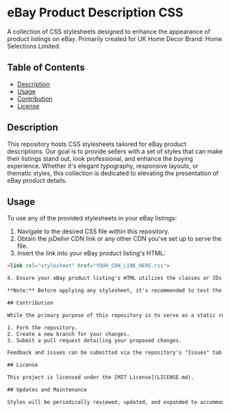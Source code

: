 # eBay Product Description CSS

A collection of CSS stylesheets designed to enhance the appearance of product listings on eBay. Primarily created for UK Home Decor Brand: Home Selections Limited.

## Table of Contents

- [Description](#description)
- [Usage](#usage)
- [Contribution](#contribution)
- [License](#license)

## Description

This repository hosts CSS stylesheets tailored for eBay product descriptions. Our goal is to provide sellers with a set of styles that can make their listings stand out, look professional, and enhance the buying experience. Whether it's elegant typography, responsive layouts, or thematic styles, this collection is dedicated to elevating the presentation of eBay product details.

## Usage

To use any of the provided stylesheets in your eBay listings:

1. Navigate to the desired CSS file within this repository.
2. Obtain the jsDelivr CDN link or any other CDN you've set up to serve the file.
3. Insert the link into your eBay product listing's HTML:

~~~html
<link rel="stylesheet" href="YOUR_CDN_LINK_HERE.css">

4. Ensure your eBay product listing's HTML utilizes the classes or IDs defined in the chosen stylesheet.

**Note:** Before applying any stylesheet, it's recommended to test the appearance in eBay's preview mode to ensure everything looks as expected.

## Contribution

While the primary purpose of this repository is to serve as a static resource, contributions, feedback, or style suggestions are always welcome. If you'd like to contribute or suggest improvements, please:

1. Fork the repository.
2. Create a new branch for your changes.
3. Submit a pull request detailing your proposed changes.

Feedback and issues can be submitted via the repository's "Issues" tab.

## License

This project is licensed under the [MIT License](LICENSE.md).

## Updates and Maintenance

Styles will be periodically reviewed, updated, and expanded to accommodate trends and user feedback. If you encounter any issues or have specific style requests, feel free to raise an issue or submit a pull request.
